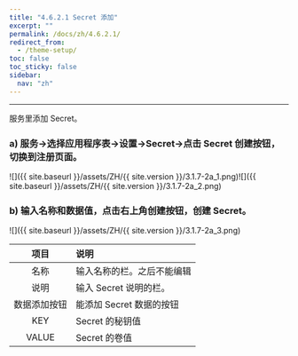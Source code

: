 ```yaml
---
title: "4.6.2.1 Secret 添加"
excerpt: ""
permalink: /docs/zh/4.6.2.1/
redirect_from:
  - /theme-setup/
toc: false
toc_sticky: false
sidebar:
  nav: "zh"
---
```


---
服务里添加 Secret。

### a\) 服务→选择应用程序表→设置→Secret→点击 Secret 创建按钮，切换到注册页面。
![]({{ site.baseurl }}/assets/ZH/{{ site.version }}/3.1.7-2a_1.png)![]({{ site.baseurl }}/assets/ZH/{{ site.version }}/3.1.7-2a_2.png)

### b\) 输入名称和数据值，点击右上角创建按钮，创建 Secret。
![]({{ site.baseurl }}/assets/ZH/{{ site.version }}/3.1.7-2a_3.png)

| **项目** | **说明** |
| :---: | :--- |
| 名称 | 输入名称的栏。之后不能编辑 |
| 说明 | 输入 Secret 说明的栏。 |
| 数据添加按钮 | 能添加 Secret 数据的按钮 |
| KEY | Secret 的秘钥值 |
| VALUE | Secret 的卷值 |
